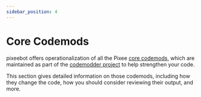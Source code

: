 ```yaml
---
sidebar_position: 4
---
```


# Core Codemods

pixeebot offers operationalization of all the Pixee [core codemods](https://github.com/pixee/standard-java-codemods/), which are maintained as part of the [codemodder project](https://codemodder.io/) to help strengthen your code.

This section gives detailed information on those codemods, including how they change the code, how you should consider reviewing their output, and more.
